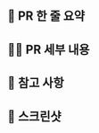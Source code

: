 <!--

✅ 올리기 전 체크리스트

✔️ PR 제목 형식 맞추기
  예시: [Type] PR 요약
✔️ Assignees 추가
✔️ Label 추가
✔️ 아래 각 항목에 내용을 작성 
-->

## 🚅 PR 한 줄 요약

<!-- PR을 한줄로 요약해주세요. -->

## 🧑‍💻 PR 세부 내용

<!-- 수정/추가한 내용을 작성해주세요. -->


## 📄 참고 사항

<!-- 수정/추가한 내용과 함께 이후 개발에 참고할 내용을 작성해주세요. -->
<!-- 작성할 내용이 없는 경우 삭제해 주세요. -->

## 📸 스크린샷

<!-- 스크린샷을 첨부해주세요. -->
<!-- 작성할 내용이 없는 경우 삭제해 주세요. -->